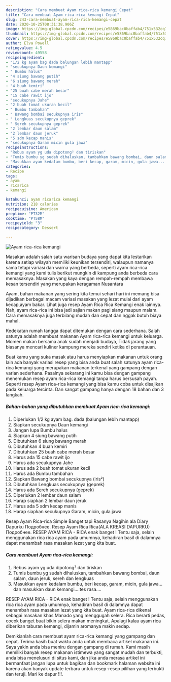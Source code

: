 ```yaml
---
description: "Cara membuat Ayam rica-rica kemangi Cepat"
title: "Cara membuat Ayam rica-rica kemangi Cepat"
slug: 243-cara-membuat-ayam-rica-rica-kemangi-cepat
date: 2020-10-25T08:31:38.906Z
image: https://img-global.cpcdn.com/recipes/e5869bac0baffab4/751x532cq70/ayam-rica-rica-kemangi-foto-resep-utama.jpg
thumbnail: https://img-global.cpcdn.com/recipes/e5869bac0baffab4/751x532cq70/ayam-rica-rica-kemangi-foto-resep-utama.jpg
cover: https://img-global.cpcdn.com/recipes/e5869bac0baffab4/751x532cq70/ayam-rica-rica-kemangi-foto-resep-utama.jpg
author: Elva Powell
ratingvalue: 4.5
reviewcount: 49558
recipeingredient:
- "1/2 kg ayam bag dada balungan lebih mantapp"
- "secukupnya Daun kemangi"
- " Bumbu halus"
- "4 siung bawang putih"
- "6 siung bawang merah"
- "4 buah kemiri"
- "25 buah cabe merah besar"
- "15 cabe rawit ijo"
- "secukupnya Jahe"
- "2 buah tomat ukuran kecil"
- " Bumbu tambahan"
- " Bawang bombai secukupnya iris"
- " Lengkuas secukupnya geprek"
- " Sereh secukupnya geprek"
- "2 lembar daun salam"
- "2 lembar daun jeruk"
- "5 sdm kecap manis"
- "secukupnya Garam micin gula jawa"
recipeinstructions:
- "Rebus ayam yg uda dipotong² dan tiriskan"
- "Tumis bumbu yg sudah dihaluskan, tambahkan bawang bombai, daun salam, daun jeruk, sereh dan lengkuas"
- "Masukkan ayam kedalam bumbu, beri kecap, garam, micin, gula jawa... dan masukkan daun kemangi....tes rasa...."
categories:
- Recipe
tags:
- ayam
- ricarica
- kemangi

katakunci: ayam ricarica kemangi 
nutrition: 218 calories
recipecuisine: American
preptime: "PT32M"
cooktime: "PT58M"
recipeyield: "3"
recipecategory: Dessert

---
```



![Ayam rica-rica kemangi](https://img-global.cpcdn.com/recipes/e5869bac0baffab4/751x532cq70/ayam-rica-rica-kemangi-foto-resep-utama.jpg)

Masakan adalah salah satu warisan budaya yang dapat kita lestarikan karena setiap wilayah memiliki keunikan tersendiri, walaupun namanya sama tetapi variasi dan warna yang berbeda, seperti ayam rica-rica kemangi yang kami tulis berikut mungkin di kampung anda berbeda cara memasaknya. Masakan yang kaya dengan rempah-rempah membawa kesan tersendiri yang merupakan keragaman Nusantara

Ayam, bahan makanan yang sering kita temui sehari hari ini memang bisa dijadikan berbagai macam variasi masakan yang lezat mulai dari ayam kecap,ayam bakar. Lihat juga resep Ayam Rica Rica Kemangi enak lainnya. Nah, ayam rica-rica ini bisa jadi sajian makan pagi siang maupun malam. Cara memasaknya juga terbilang mudah dan cepat dan nggak butuh biaya mahal.

Kedekatan rumah tangga dapat ditemukan dengan cara sederhana. Salah satunya adalah membuat makanan Ayam rica-rica kemangi untuk keluarga. Momen makan bersama anak sudah menjadi budaya, Tidak jarang yang biasanya mencari kuliner kampung mereka sendiri ketika di perantauan.

Buat kamu yang suka masak atau harus menyiapkan makanan untuk orang lain ada banyak variasi resep yang bisa anda buat salah satunya ayam rica-rica kemangi yang merupakan makanan terkenal yang gampang dengan varian sederhana. Pasalnya sekarang ini kamu bisa dengan gampang menemukan resep ayam rica-rica kemangi tanpa harus bersusah payah.
Seperti resep Ayam rica-rica kemangi yang bisa kamu coba untuk disajikan pada keluarga tercinta. Dan sangat gampang hanya dengan 18 bahan dan 3 langkah.


<!--inarticleads1-->

##### Bahan-bahan yang dibutuhkan membuat Ayam rica-rica kemangi:

1. Diperlukan 1/2 kg ayam bag. dada (balungan lebih mantapp)
1. Siapkan secukupnya Daun kemangi
1. Jangan lupa  Bumbu halus
1. Siapkan 4 siung bawang putih
1. Dibutuhkan 6 siung bawang merah
1. Dibutuhkan 4 buah kemiri
1. Dibutuhkan 25 buah cabe merah besar
1. Harus ada 15 cabe rawit ijo
1. Harus ada secukupnya Jahe
1. Harus ada 2 buah tomat ukuran kecil
1. Harus ada  Bumbu tambahan
1. Siapkan  Bawang bombai secukupnya (iris²)
1. Dibutuhkan  Lengkuas secukupnya (geprek)
1. Harus ada  Sereh secukupnya (geprek)
1. Diperlukan 2 lembar daun salam
1. Harap siapkan 2 lembar daun jeruk
1. Harus ada 5 sdm kecap manis
1. Harap siapkan secukupnya Garam, micin, gula jawa


Resep Ayam Rica-rica Simple Banget tapi Rasanya Nagihin ala Diary Dapurku Подробнее. Resep Ayam Rica Rica(ALA KREASI DAPURKU) Подробнее. RESEP AYAM RICA - RICA enak banget ! Tentu saja, selain menggunakan rica rica ayam pada umumnya, kehadiran basil di dalamnya dapat menambah rasa masakan lezat yang kita buat. 

<!--inarticleads2-->

##### Cara membuat  Ayam rica-rica kemangi:

1. Rebus ayam yg uda dipotong² dan tiriskan
1. Tumis bumbu yg sudah dihaluskan, tambahkan bawang bombai, daun salam, daun jeruk, sereh dan lengkuas
1. Masukkan ayam kedalam bumbu, beri kecap, garam, micin, gula jawa... dan masukkan daun kemangi....tes rasa....


RESEP AYAM RICA - RICA enak banget ! Tentu saja, selain menggunakan rica rica ayam pada umumnya, kehadiran basil di dalamnya dapat menambah rasa masakan lezat yang kita buat. Ayam rica-rica dikenal sebagai masakan khas Manado yang menggugah selera. Rica berarti pedas, cocok banget buat bikin selera makan meningkat. Apalagi kalau ayam rica diberikan taburan kemangi, dijamin aromanya makin sedap. 

Demikianlah cara membuat ayam rica-rica kemangi yang gampang dan cepat. Terima kasih buat waktu anda untuk membaca artikel makanan ini. Saya yakin anda bisa meniru dengan gampang di rumah. Kami masih memiliki banyak resep makanan istimewa yang sangat mudah dan terbukti, anda bisa menelusuri di situs kami, dan jika anda merasa artikel ini bermanfaat jangan lupa untuk bagikan dan bookmark halaman website ini karena akan banyak update terbaru untuk resep-resep pilihan yang terbukti dan teruji. Mari ke dapur !!!. 
